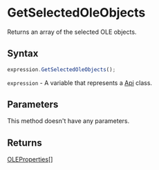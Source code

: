 # GetSelectedOleObjects

Returns an array of the selected OLE objects.

## Syntax

```javascript
expression.GetSelectedOleObjects();
```

`expression` - A variable that represents a [Api](Methods.md) class.

## Parameters

This method doesn't have any parameters.

## Returns

[OLEProperties](../Enumeration/OLEProperties.md)[]
